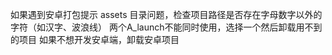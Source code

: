 如果遇到安卓打包提示 assets 目录问题，检查项目路径是否存在字母数字以外的字符（如汉字、波浪线）
两个A_launch不能同时使用，选择一个然后卸载用不到的项目
如果不想开发安卓端，卸载安卓项目
